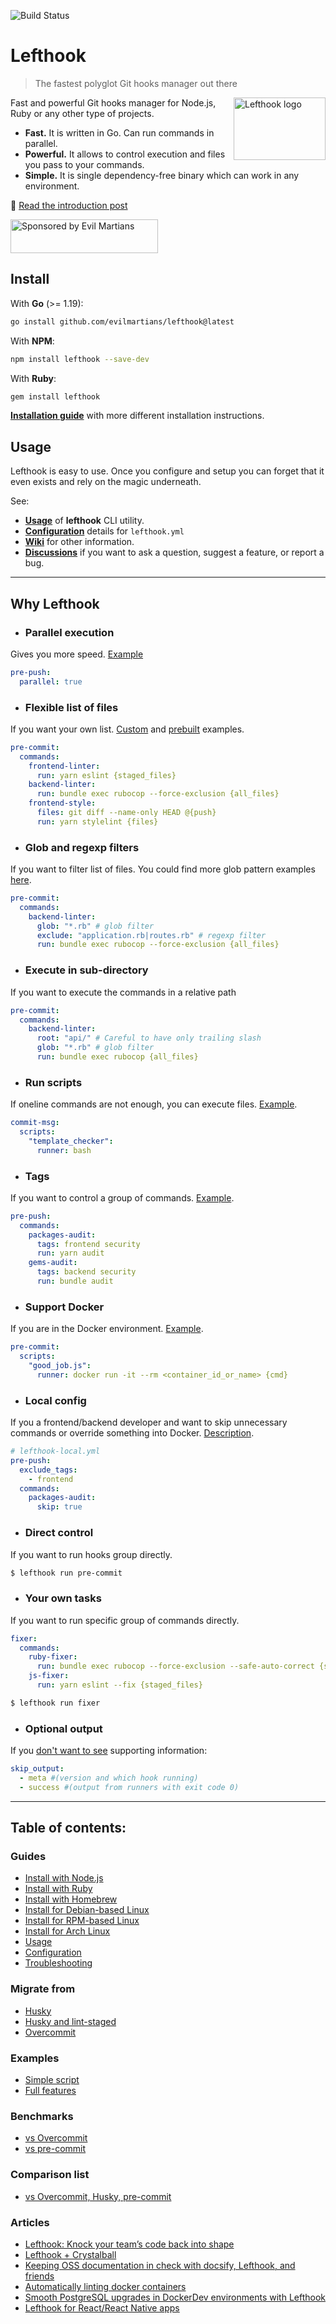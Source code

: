 
![Build Status](https://github.com/evilmartians/lefthook/actions/workflows/test.yml/badge.svg?branch=master)

# Lefthook

> The fastest polyglot Git hooks manager out there

<img align="right" width="147" height="100" title="Lefthook logo"
     src="./logo_sign.svg">

Fast and powerful Git hooks manager for Node.js, Ruby or any other type of projects.

* **Fast.** It is written in Go. Can run commands in parallel.
* **Powerful.** It allows to control execution and files you pass to your commands.
* **Simple.** It is single dependency-free binary which can work in any environment.

📖 [Read the introduction post](https://evilmartians.com/chronicles/lefthook-knock-your-teams-code-back-into-shape?utm_source=lefthook)

<a href="https://evilmartians.com/?utm_source=lefthook">
<img src="https://evilmartians.com/badges/sponsored-by-evil-martians.svg" alt="Sponsored by Evil Martians" width="236" height="54"></a>

## Install

With **Go** (>= 1.19):

```bash
go install github.com/evilmartians/lefthook@latest
```

With **NPM**:

```bash
npm install lefthook --save-dev
```

With **Ruby**:

```bash
gem install lefthook
```

**[Installation guide](./docs/install.md)** with more different installation instructions.

## Usage

Lefthook is easy to use. Once you configure and setup you can forget that it even exists and rely on the magic underneath.

See:

- [**Usage**](./docs/usage.md) of **lefthook** CLI utility.
- [**Configuration**](./docs/configuration.md) details for `lefthook.yml`
- [**Wiki**](https://github.com/evilmartians/lefthook/wiki) for other information.
- [**Discussions**](https://github.com/evilmartians/lefthook/discussions) if you want to ask a question, suggest a feature, or report a bug.

***

## Why Lefthook

* ### **Parallel execution**
Gives you more speed. [Example](./docs/configuration.md#parallel)

```yml
pre-push:
  parallel: true
```

* ### **Flexible list of files**
If you want your own list. [Custom](./docs/configuration.md#files) and [prebuilt](./docs/configuration.md#run) examples.

```yml
pre-commit:
  commands:
    frontend-linter:
      run: yarn eslint {staged_files}
    backend-linter:
      run: bundle exec rubocop --force-exclusion {all_files}
    frontend-style:
      files: git diff --name-only HEAD @{push}
      run: yarn stylelint {files}
```

* ### **Glob and regexp filters**
If you want to filter list of files. You could find more glob pattern examples [here](https://github.com/gobwas/glob#example).

```yml
pre-commit:
  commands:
    backend-linter:
      glob: "*.rb" # glob filter
      exclude: "application.rb|routes.rb" # regexp filter
      run: bundle exec rubocop --force-exclusion {all_files}
```

* ### **Execute in sub-directory**
If you want to execute the commands in a relative path

```yml
pre-commit:
  commands:
    backend-linter:
      root: "api/" # Careful to have only trailing slash
      glob: "*.rb" # glob filter
      run: bundle exec rubocop {all_files}
```

* ### **Run scripts**

If oneline commands are not enough, you can execute files. [Example](./docs/configuration.md#script).

```yml
commit-msg:
  scripts:
    "template_checker":
      runner: bash
```

* ### **Tags**
If you want to control a group of commands. [Example](./docs/configuration.md#tags).

```yml
pre-push:
  commands:
    packages-audit:
      tags: frontend security
      run: yarn audit
    gems-audit:
      tags: backend security
      run: bundle audit
```

* ### **Support Docker**

If you are in the Docker environment. [Example](./docs/configuration.md#cmd-template).

```yml
pre-commit:
  scripts:
    "good_job.js":
      runner: docker run -it --rm <container_id_or_name> {cmd}
```

* ### **Local config**

If you a frontend/backend developer and want to skip unnecessary commands or override something into Docker. [Description](./docs/usage.md#local-config).

```yml
# lefthook-local.yml
pre-push:
  exclude_tags:
    - frontend
  commands:
    packages-audit:
      skip: true
```

* ### **Direct control**

If you want to run hooks group directly.

```bash
$ lefthook run pre-commit
```

* ### **Your own tasks**

If you want to run specific group of commands directly.

```yml
fixer:
  commands:
    ruby-fixer:
      run: bundle exec rubocop --force-exclusion --safe-auto-correct {staged_files}
    js-fixer:
      run: yarn eslint --fix {staged_files}
```
```bash
$ lefthook run fixer
```

* ### **Optional output**

If you [don't want to see](./docs/configuration.md#skip_output) supporting information:

```yml
skip_output:
  - meta #(version and which hook running)
  - success #(output from runners with exit code 0)
```

---

## Table of contents:

### Guides

* [Install with Node.js](./docs/install.md#node)
* [Install with Ruby](./docs/install.md#ruby)
* [Install with Homebrew](./docs/install.md#homebrew)
* [Install for Debian-based Linux](./docs/install.md#deb)
* [Install for RPM-based Linux](./docs/install.md#rpm)
* [Install for Arch Linux](./docs/install.md#arch)
* [Usage](./docs/usage.md)
* [Configuration](./docs/configuration.md)
* [Troubleshooting](https://github.com/evilmartians/lefthook/wiki/Troubleshooting)

### Migrate from
* [Husky](https://github.com/evilmartians/lefthook/wiki/Migration-from-husky)
* [Husky and lint-staged](https://github.com/evilmartians/lefthook/wiki/Migration-from-husky-with-lint-staged)
* [Overcommit](https://github.com/evilmartians/lefthook/wiki/Migration-from-overcommit)

### Examples
* [Simple script](https://github.com/evilmartians/lefthook/tree/master/examples/with_scripts)
* [Full features](https://github.com/evilmartians/lefthook/tree/master/examples/complete)

### Benchmarks
* [vs Overcommit](https://github.com/evilmartians/lefthook/wiki/Benchmark-lefthook-vs-overcommit)
* [vs pre-commit](https://github.com/evilmartians/lefthook/wiki/Benchmark-lefthook-vs-pre-commit)

### Comparison list
* [vs Overcommit, Husky, pre-commit](https://github.com/evilmartians/lefthook/wiki/Comparison-with-other-solutions)

### Articles
* [Lefthook: Knock your team’s code back into shape](https://evilmartians.com/chronicles/lefthook-knock-your-teams-code-back-into-shape?utm_source=lefthook)
* [Lefthook + Crystalball](https://evilmartians.com/chronicles/lefthook-crystalball-and-git-magic?utm_source=lefthook)
* [Keeping OSS documentation in check with docsify, Lefthook, and friends](https://evilmartians.com/chronicles/keeping-oss-documentation-in-check-with-docsify-lefthook-and-friends?utm_source=lefthook)
* [Automatically linting docker containers](https://dev.to/nitzano/linting-docker-containers-2lo6?utm_source=lefthook)
* [Smooth PostgreSQL upgrades in DockerDev environments with Lefthook](https://dev.to/palkan_tula/smooth-postgresql-upgrades-in-dockerdev-environments-with-lefthook-203k?utm_source=lefthook)
* [Lefthook for React/React Native apps](https://blog.logrocket.com/deep-dive-into-lefthook-react-native?utm_source=lefthook)
